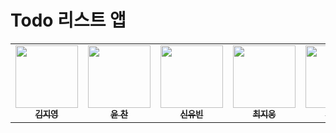 # Todo 리스트 앱

<table>
<tbody>
<tr>
<td align="center"><a href="https://github.com/famo1245"><img src="https://github.com/famo1245.png" width='100px;' alt=""/><br /><sub><b>김지영</b></sub></a><br /></td>
<td align="center"><a href="https://github.com/Yoon-Chan"><img src="https://github.com/Yoon-Chan.png" width="100px;" alt=""/><br /><sub><b>윤 찬</b></sub></a><br /></td>
<td align="center"><a href="https://github.com/yubin0727"><img src="https://github.com/yubin0727.png" width="100px;" alt=""/><br /><sub><b>신유빈</b></sub></a><br /></td>
<td align="center"><a href="https://github.com/heyera"><img src="https://github.com/heyera.png" width="100px;" alt=""/><br /><sub><b>최지웅</b></sub></a><br /></td>
<td align="center"><a href="https://github.com/ganjanggejang"><img src="https://github.com/ganjanggejang.png" width="100px;" alt=""/><br /><sub><b>하준수</b></sub></a><br /></td>
</tr>
</tbody>
</table
